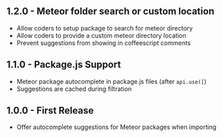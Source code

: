 ## 1.2.0 - Meteor folder search or custom location
* Allow coders to setup package to search for meteor directory
* Allow coders to provide a custom meteor directory location
* Prevent suggestions from showing in coffeescript comments

## 1.1.0 - Package.js Support
* Meteor package autocomplete in package.js files (after `api.use([`)
* Suggestions are cached during filtration

## 1.0.0 - First Release
* Offer autocomplete suggestions for Meteor packages when importing

